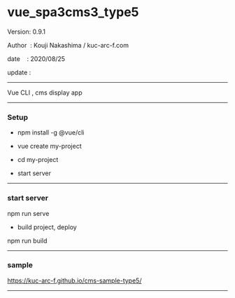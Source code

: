 ﻿# vue_spa3cms3_type5

 Version: 0.9.1

 Author  : Kouji Nakashima / kuc-arc-f.com

 date    : 2020/08/25

 update : 

***

Vue CLI , cms display app

***
### Setup

* npm install -g @vue/cli

* vue create my-project

* cd my-project

* start server

***
### start server
npm run serve

* build project, deploy

npm run build

***
### sample

https://kuc-arc-f.github.io/cms-sample-type5/

***

